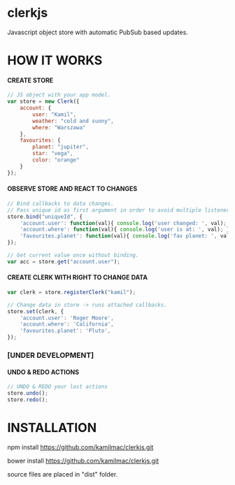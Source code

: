 # clerkjs
Javascript object store with automatic PubSub based updates.


# HOW IT WORKS

#### CREATE STORE
```javascript
// JS object with your app model.
var store = new Clerk({
    account: {
        user: "Kamil",
        weather: "cold and sunny",
        where: "Warszawa"
    },
    favourites: {
        planet: "jupiter",
        star: "vega",
        color: "orange"
    }
});
```


#### OBSERVE STORE AND REACT TO CHANGES
```javascript
// Bind callbacks to data changes.
// Pass unique id as first argument in order to avoid multiple listeners.
store.bind("uniqueId", {
    'account.user': function(val){ console.log('user changed: ', val); },
    'account.where': function(val){ console.log('user is at: ', val); },
    'favourites.planet': function(val){ console.log('fav planet: ', val); },
});

// Get current value once without binding.
var acc = store.get("account.user");
```

#### CREATE CLERK WITH RIGHT TO CHANGE DATA
```javascript
var clerk = store.registerClerk("kamil");

// Change data in store -> runs attached callbacks.
store.set(clerk, {
    'account.user': 'Roger Moore',
    'account.where': 'California',
    'favourites.planet': 'Pluto',
});
```

### [UNDER DEVELOPMENT]
#### UNDO & REDO ACTIONS
```javascript
// UNDO & REDO your last actions  
store.undo();
store.redo();
```

# INSTALLATION

npm install https://github.com/kamilmac/clerkjs.git

bower install https://github.com/kamilmac/clerkjs.git

source files are placed in "dist" folder.


 